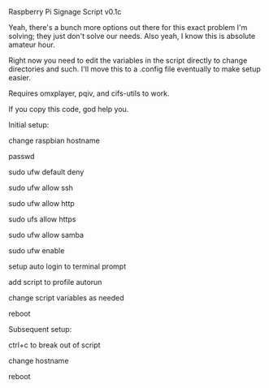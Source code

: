 Raspberry Pi Signage Script v0.1c

Yeah, there's a bunch more options out there for this exact problem I'm solving; they just don't solve our needs. Also yeah, I know this is absolute amateur hour.

Right now you need to edit the variables in the script directly to change directories and such. I'll move this to a .config file eventually to make setup easier.

Requires omxplayer, pqiv, and cifs-utils to work.

If you copy this code, god help you.


Initial setup:

change raspbian hostname

passwd

sudo ufw default deny

sudo ufw allow ssh

sudo ufw allow http

sudo ufs allow https

sudo ufw allow samba

sudo ufw enable

setup auto login to terminal prompt

add script to profile autorun

change script variables as needed

reboot


Subsequent setup:

ctrl+c to break out of script

change hostname

reboot
